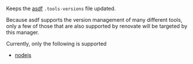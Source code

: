 Keeps the [asdf](https://asdf-vm.com/manage/configuration.html#tool-versions)
`.tools-versions` file updated.

Because asdf supports the version management of many different tools, only a few of those that are also supported by renovate will be targeted by this manager.

Currently, only the following is supported

- [nodejs](https://github.com/asdf-vm/asdf-nodejs)
